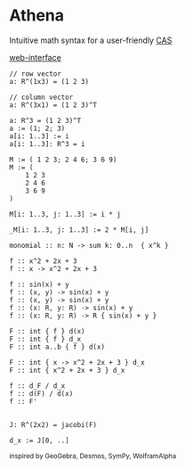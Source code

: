 # Athena

Intuitive math syntax for a user-friendly [CAS](https://en.wikipedia.org/wiki/Computer_algebra_system)

[web-interface](https://dlamei.github.io/Athena/)

```
// row vector
a: R^(1x3) = (1 2 3)

// column vector
a: R^(3x1) = (1 2 3)^T

a: R^3 = (1 2 3)^T
a := (1; 2; 3)
a[i: 1..3] := i
a[i: 1..3]: R^3 = i

M := ( 1 2 3; 2 4 6; 3 6 9)
M := (
    1 2 3
    2 4 6
    3 6 9
)

M[i: 1..3, j: 1..3] := i * j

_M[i: 1..3, j: 1..3] := 2 * M[i, j]

monomial :: n: N -> sum k: 0..n  { x^k }

f :: x^2 + 2x + 3
f :: x -> x^2 + 2x + 3

f :: sin(x) + y
f :: (x, y) -> sin(x) + y
f :: (x, y) -> sin(x) + y
f :: (x: R, y: R) -> sin(x) + y
f :: (x: R, y: R) -> R { sin(x) + y }

F :: int { f } d(x)
F :: int { f } d_x
F :: int a..b { f } d(x)

F :: int { x -> x^2 + 2x + 3 } d_x
F :: int { x^2 + 2x + 3 } d_x

f :: d_F / d_x
f :: d(F) / d(x)
f :: F'


J: R^(2x2) = jacobi(F)

d_x := J[0, ..]
```

<sub> inspired by GeoGebra, Desmos, SymPy, WolframAlpha </sub>

